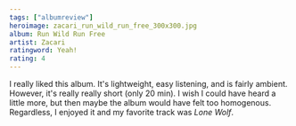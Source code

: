 ```yaml
---
tags: ["albumreview"]
heroimage: zacari_run_wild_run_free_300x300.jpg
album: Run Wild Run Free
artist: Zacari
ratingword: Yeah!
rating: 4
---
```


I really liked this album. It's lightweight, easy listening, and is fairly
ambient. However, it's really really short (only 20 min). I wish I could have
heard a little more, but then maybe the album would have felt too homogenous.
Regardless, I enjoyed it and my favorite track was _Lone Wolf_.
